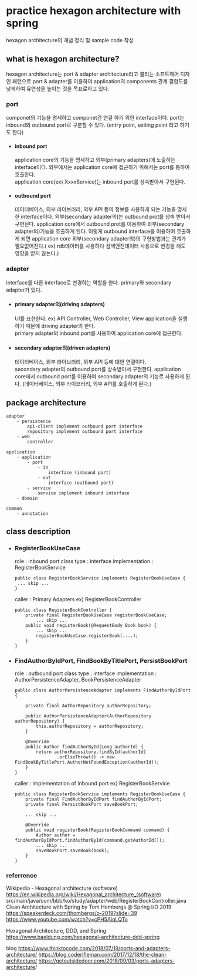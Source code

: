 # practice hexagon architecture with spring
hexagon architecture의 개념 정리 및 sample code 작성

## what is hexagon architecture?
hexagon architecture는 port & adapter architecture라고 불리는 소프트웨어 디자인 패턴으로 port & adapter를 이용하여 application의 components 관계 결합도를 낮게하여 유연성을 높이는 것을 목표로하고 있다. 

### port
componet의 기능을 명세하고 componet간 연결 하기 위한 interface이다. port는 inbound와 outbound port로 구분할 수 있다. (entry point, exiting point 라고 하기도 한다)   

- #### inbound port   
   application core의 기능을 명세하고 외부(primary adapters)에 노출하는 interface이다. 외부에서는 application core에 접근하기 위해서는 port를 통하여 호출한다.   
   application core(ex) XxxxService)는 inbound port를 상속받아서 구현된다.

- #### outbound port  
   데이터베이스, 외부 라이브러리, 외부 API 등의 정보를 사용하게 되는 기능을 명세한 interface이다. 
   외부(secondary adapter의)는 outbound prot를 상속 받아서 구현된다.
   application core에서 outbound prot를 이용하여 외부(secondary adapter의)기능을 호출하게 된다. 이렇게 outbound interface를 이용하여 호출하게 되면 application core 외부(secondary adapter의)의 구현방법과는 관계가 필요없어진다.( ex) rdb데이터를 사용하다 검색엔진데이터 사용으로 변경을 해도 영향을 받지 않는다.)   

### adapter
interface를 다른 interface로 변경하는 역할을 한다. primary와 secondary adapter가 있다.

- #### primary adapter의(driving adapters)
   UI를 표현한다. ex) API Controller, Web Controller, View 
   application을 실행하기 때문에 driving adapter의 한다.   
   primary adapter의 inbound port를 사용하여 application core에 접근한다.

- #### secondary adapter의(driven adapters)
   데이터베이스, 외부 라이브러리, 외부 API 등에 대한 연결이다.   
   secondary adapter의 outbound port를 상속받아서 구현한다.
   application core에서 outbound port를 이용하여 secondary adapter의 기능르 사용하게 된다. (데이터베이스, 외부 라이브러리, 외부 API를 호출하게 된다.)
   

## package architecture
```
adapter   
    - persistence   
        api-client implement outbound port interface
        repository implement outbound port interface
    - web
        controller

application
    - application
        - port
            - in
                interface (inbound port)
            - out
                interface (outbound port)
        - service
            service implement inbound interface
    - domain

common
    - annotation
```

## class description

- ### RegisterBookUseCase
   role : inbound port
   class type : interface
   implementation : RegisterBookService
   ```
   public class RegisterBookService implements RegisterBookUseCase {
    ... skip ...
   }
   ```
   caller : Primary Adapters ex) RegisterBookController
   ```
   public class RegisterBookController {
       private final RegisterBookUseCase registerBookUseCase;
           ... skip ...
       public void registerBook(@RequestBody Book book) {
           ... skip ...
           registerBookUseCase.registerBook(....);
       }
   }
   ```

- ### FindAuthorByIdPort, FindBookByTitlePort, PersistBookPort
   role : outbound port
   class type : interface
   implementation : AuthorPersistenceAdapter, BookPersistenceAdapter
   ```
   public class AuthorPersistenceAdapter implements FindAuthorByIdPort {
   
       private final AuthorRepository authorRepository;
   
       public AuthorPersistenceAdapter(AuthorRepository authorRepository) {
           this.authorRepository = authorRepository;
       }
   
       @Override
       public Author findAuthorById(Long authorId) {
           return authorRepository.findById(authorId)
                   .orElseThrow(() -> new FindBookByTitlePort.AuthorNotFoundException(authorId));
       }
   }
   ```
   caller : implementation of inbound port ex) RegisterBookService
   ```
   public class RegisterBookService implements RegisterBookUseCase {
       private final FindAuthorByIdPort findAuthorByIdPort;
       private final PersistBookPort saveBookPort;
       
       ... skip ...
       
       @Override
       public void registerBook(RegisterBookCommand command) {
           Author author = findAuthorByIdPort.findAuthorById(command.getAuthorId());
           ... skip ...
           saveBookPort.saveBook(book);
       }
   }
   ```


### referrence
Wikipedia - Hexagonal architecture (software)
<https://en.wikipedia.org/wiki/Hexagonal_architecture_(software)>
src/main/java/com/bbb/ko/study/adapter/web/RegisterBookController.java
Clean Architecture with Spring by Tom Hombergs @ Spring I/O 2019   
<https://speakerdeck.com/thombergs/o-2019?slide=39>   
<https://www.youtube.com/watch?v=cPH5AiqLQTo>   

Hexagonal Architecture, DDD, and Spring      
<https://www.baeldung.com/hexagonal-architecture-ddd-spring>   

blog
<https://www.thinktocode.com/2018/07/19/ports-and-adapters-architecture/>
<https://blog.coderifleman.com/2017/12/18/the-clean-architecture/>
<https://getoutsidedoor.com/2018/09/03/ports-adapters-architecture>/

